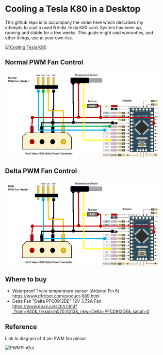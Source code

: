 # Cooling a Tesla K80 in a Desktop

This github repo is to accompany the video here which describes my attempts to cool a used NVidia Tesla K80 card. System has been up, running and stable for a few weeks. This guide might void warranties, and other things, use at your own risk. 



[![Cooling Tesla K80](https://img.youtube.com/vi/I2zYOdfASFE/0.jpg)](https://www.youtube.com/watch?v=I2zYOdfASFE)

## Normal PWM Fan Control 

![NormalFanPWMArudino](normalpwm.png)

## Delta PWM Fan Control 

![DeltaFanPWMArudino](deltapwm.png)


## Where to buy 

* Waterproof 1 wire temperature sensor (Arduino Pin 6) https://www.dfrobot.com/product-689.html
* Delta Fan "Delta PFC0912DE" 12V 3.72A Fan https://www.ebay.ca/sch/i.html?_from=R40&_trksid=m570.l1313&_nkw=Delta+PFC0912DE&_sacat=0


## Reference

Link to diagram of 4 pin PWM fan pinout

![PWMPinOut](https://electronic-products-design.com/wp-content/uploads/pc_fan_4_pinout.png)
